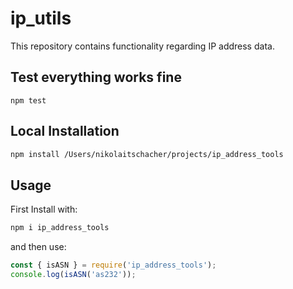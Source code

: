 # ip_utils

This repository contains functionality regarding IP address data.

## Test everything works fine

```
npm test
```

## Local Installation

```bash
npm install /Users/nikolaitschacher/projects/ip_address_tools
```

## Usage

First Install with:

```bash
npm i ip_address_tools
```

and then use:

```javascript
const { isASN } = require('ip_address_tools');
console.log(isASN('as232'));
```